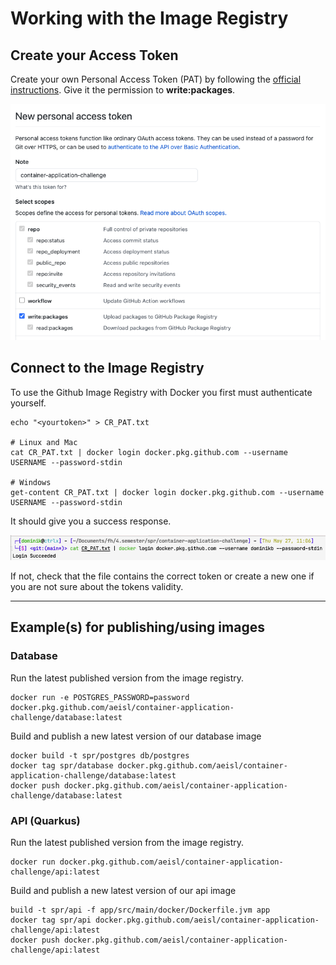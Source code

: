 # Working with the Image Registry

## Create your Access Token

Create your own Personal Access Token (PAT) by following the [official instructions](https://docs.github.com/en/github/authenticating-to-github/keeping-your-account-and-data-secure/creating-a-personal-access-token
). Give it the permission to __write:packages__.

<img src="create-personal-access-token.png" />


## Connect to the Image Registry

To use the Github Image Registry with Docker you first must authenticate yourself.

````
echo "<yourtoken>" > CR_PAT.txt

# Linux and Mac
cat CR_PAT.txt | docker login docker.pkg.github.com --username USERNAME --password-stdin

# Windows
get-content CR_PAT.txt | docker login docker.pkg.github.com --username USERNAME --password-stdin
````

It should give you a success response.

<img src="docker-registry-login.png" />

If not, check that the file contains the correct token or create a new one if you are not sure about the tokens validity.

---

## Example(s) for publishing/using images

### Database 

Run the latest published version from the image registry.
````
docker run -e POSTGRES_PASSWORD=password docker.pkg.github.com/aeisl/container-application-challenge/database:latest
````

Build and publish a new latest version of our database image
````
docker build -t spr/postgres db/postgres
docker tag spr/database docker.pkg.github.com/aeisl/container-application-challenge/database:latest
docker push docker.pkg.github.com/aeisl/container-application-challenge/database:latest
````

### API (Quarkus)

Run the latest published version from the image registry.
````
docker run docker.pkg.github.com/aeisl/container-application-challenge/api:latest
````

Build and publish a new latest version of our api image
````
build -t spr/api -f app/src/main/docker/Dockerfile.jvm app
docker tag spr/api docker.pkg.github.com/aeisl/container-application-challenge/api:latest
docker push docker.pkg.github.com/aeisl/container-application-challenge/api:latest
````